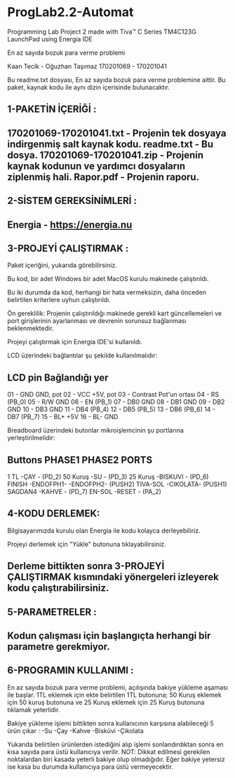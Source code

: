 # ProgLab2.2-Automat
Programming Lab Project 2 made with Tiva™ C Series TM4C123G LaunchPad using Energia IDE

En az sayıda bozuk para verme problemi

Kaan Tecik - Oğuzhan Taşımaz
170201069 - 170201041

Bu readme.txt dosyası, En az sayıda bozuk para verme problemine aittir.
Bu paket, kaynak kodu ile aynı dizin içerisinde bulunacaktır.

1-PAKETİN İÇERİĞİ :
------------------
170201069-170201041.txt - Projenin tek dosyaya indirgenmiş salt kaynak kodu.
readme.txt - Bu dosya.
170201069-170201041.zip - Projenin kaynak kodunun ve yardımcı dosyaların ziplenmiş hali.
Rapor.pdf - Projenin raporu.
------------------


2-SİSTEM GEREKSİNİMLERİ :
------------------------
Energia - https://energia.nu
------------------------

3-PROJEYİ ÇALIŞTIRMAK :
-----------------------

Paket içeriğini, yukarıda görebilirsiniz.

Bu kod, bir adet Windows bir adet MacOS kurulu makinede çalıştırıldı.

Bu iki  durumda da kod, herhangi bir hata vermeksizin, daha önceden belirtilen
kriterlere uyhun çalıştırıldı.

Ön gereklilik:
Projenin çalıştırıldığı makinede gerekli kart güncellemeleri ve port
girişlerinin ayarlanması ve devrenin sorunsuz bağlanması beklenmektedir.

Projeyi çalıştırmak için Energia IDE'si kullanıldı.


LCD üzerindeki bağlantılar şu şekilde kullanılmalıdır:

LCD pin              Bağlandığı yer
 ---------------------------------
 01 - GND             GND, pot
 02 - VCC             +5V, pot
 03 - Contrast        Pot'un ortası
 04 - RS              (PB_0)
 05 - R/W             GND
 06 - EN              (PB_1)
 07 - DB0             GND
 08 - DB1             GND
 09 - DB2             GND
 10 - DB3             GND
 11 - DB4             (PB_4)
 12 - DB5             (PB_5)
 13 - DB6             (PB_6)
 14 - DB7             (PB_7)
 15 - BL+             +5V
 16 - BL-             GND


 Breadboard üzerindeki butonlar mikroişlemcinin şu portlarına yerleştirilmelidir:

 Buttons	 PHASE1		 PHASE2		PORTS
--------------------------------------------------------
 1 TL		-ÇAY 	 - 			(PD_2)
 50 Kuruş	-SU 	 - 			(PD_3)
 25 Kuruş	-BISKUVI - 			(PD_6)
 FINISH		-ENDOFPH1-	-ENDOFPH2- 	(PUSH2)
 TIVA-SOL			-CIKOLATA-	(PUSH1)
 SAGDAN4			-KAHVE	 -	(PD_7)
 EN-SOL				-RESET   -	(PA_2)
 
 
4-KODU DERLEMEK:
-----------------
Bilgisayarımızda kurulu olan Energia ile kodu kolayca derleyebiliriz.

Projeyi derlemek için "Yükle" butonuna tıklayabilirsiniz.

Derleme bittikten sonra 3-PROJEYİ ÇALIŞTIRMAK kısmındaki yönergeleri izleyerek
kodu çalıştırabilirsiniz.
----------------

5-PARAMETRELER :
----------------
Kodun çalışması için başlangıçta herhangi bir parametre gerekmiyor.
----------------

6-PROGRAMIN KULLANIMI :
-----------------------
En az sayıda bozuk para verme problemi, açılışında bakiye yükleme aşaması
ile başlar. 1TL eklemek için ekte belirtilen 1TL butonuna; 50 Kuruş eklemek
için 50 kuruş butonuna ve 25 Kuruş eklemek için 25 Kuruş butonuna tıklamak yeterlidir.

Bakiye yükleme işlemi bittikten sonra kullanıcının karşısına alabileceği 5 ürün çıkar :
-Su
-Çay
-Kahve
-Bisküvi
-Çikolata

Yukarıda belirtilen ürünlerden istediğini alıp işlemi sonlandırdıktan sonra
en kısa sayıda para üstü kullanıcıya verilir.
NOT:
Dikkat edilmesi gerekilen noktalardan biri kasada yeterli bakiye olup olmadığıdır.
Eğer bakiye yetersiz ise kasa bu durumda kullanıcıya para üstü vermeyecektir.
